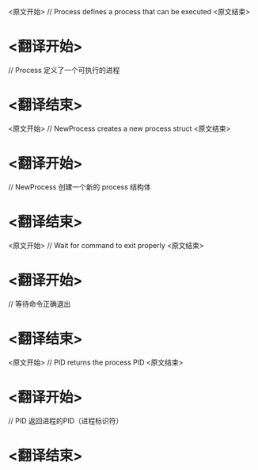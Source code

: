 
<原文开始>
// Process defines a process that can be executed
<原文结束>

# <翻译开始>
// Process 定义了一个可执行的进程
# <翻译结束>


<原文开始>
// NewProcess creates a new process struct
<原文结束>

# <翻译开始>
// NewProcess 创建一个新的 process 结构体
# <翻译结束>


<原文开始>
// Wait for command to exit properly
<原文结束>

# <翻译开始>
// 等待命令正确退出
# <翻译结束>


<原文开始>
// PID returns the process PID
<原文结束>

# <翻译开始>
// PID 返回进程的PID（进程标识符）
# <翻译结束>

